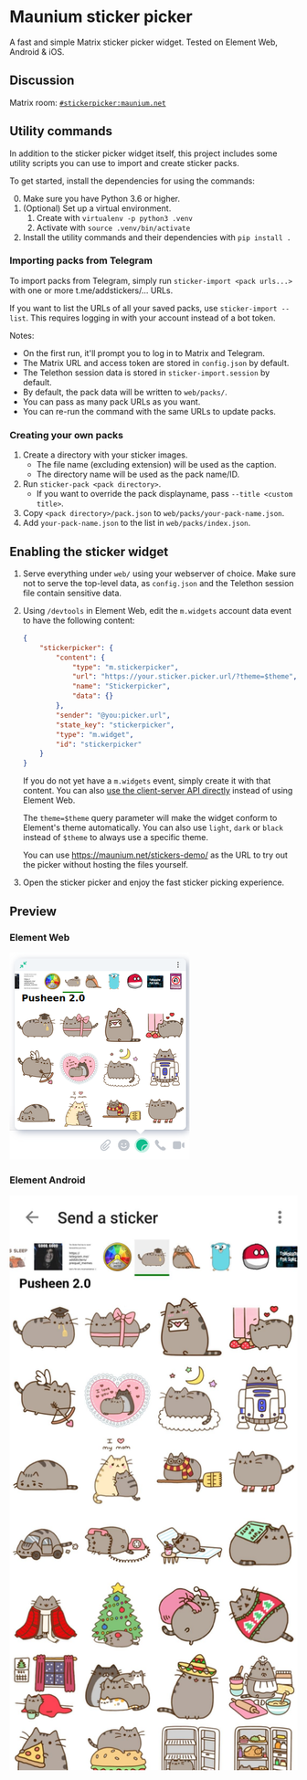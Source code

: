 # Maunium sticker picker
A fast and simple Matrix sticker picker widget. Tested on Element Web, Android & iOS.

## Discussion
Matrix room: [`#stickerpicker:maunium.net`](https://matrix.to/#/#stickerpicker:maunium.net)

## Utility commands
In addition to the sticker picker widget itself, this project includes some
utility scripts you can use to import and create sticker packs.

To get started, install the dependencies for using the commands:

0. Make sure you have Python 3.6 or higher.
1. (Optional) Set up a virtual environment.
   1. Create with `virtualenv -p python3 .venv`
   2. Activate with `source .venv/bin/activate`
2. Install the utility commands and their dependencies with `pip install .`

### Importing packs from Telegram
To import packs from Telegram, simply run `sticker-import <pack urls...>` with
one or more t.me/addstickers/... URLs.

If you want to list the URLs of all your saved packs, use `sticker-import --list`.
This requires logging in with your account instead of a bot token.

Notes:

* On the first run, it'll prompt you to log in to Matrix and Telegram.
 * The Matrix URL and access token are stored in `config.json` by default.
 * The Telethon session data is stored in `sticker-import.session` by default.
* By default, the pack data will be written to `web/packs/`.
* You can pass as many pack URLs as you want.
* You can re-run the command with the same URLs to update packs.

### Creating your own packs
1. Create a directory with your sticker images.
   * The file name (excluding extension) will be used as the caption.
   * The directory name will be used as the pack name/ID.
2. Run `sticker-pack <pack directory>`.
   * If you want to override the pack displayname, pass `--title <custom title>`.
3. Copy `<pack directory>/pack.json` to `web/packs/your-pack-name.json`.
4. Add `your-pack-name.json` to the list in `web/packs/index.json`.

## Enabling the sticker widget
1. Serve everything under `web/` using your webserver of choice. Make sure not to serve the
   top-level data, as `config.json` and the Telethon session file contain sensitive data.
2. Using `/devtools` in Element Web, edit the `m.widgets` account data event to have the following content:

   ```json
   {
       "stickerpicker": {
           "content": {
               "type": "m.stickerpicker",
               "url": "https://your.sticker.picker.url/?theme=$theme",
               "name": "Stickerpicker",
               "data": {}
           },
           "sender": "@you:picker.url",
           "state_key": "stickerpicker",
           "type": "m.widget",
           "id": "stickerpicker"
       }
   }
   ```

    If you do not yet have a `m.widgets` event, simply create it with that content.
    You can also [use the client-server API directly][1] instead of using Element Web.

    The `theme=$theme` query parameter will make the widget conform to Element's theme automatically.
    You can also use `light`, `dark` or `black` instead of `$theme` to always use a specific theme.

    You can use https://maunium.net/stickers-demo/ as the URL to try out the picker
    without hosting the files yourself.
3. Open the sticker picker and enjoy the fast sticker picking experience.

[1]: https://matrix.org/docs/spec/client_server/latest#put-matrix-client-r0-user-userid-account-data-type

## Preview
### Element Web
![Element Web](preview-element-web.png)

### Element Android
![Element Android](preview-element-android.png)
